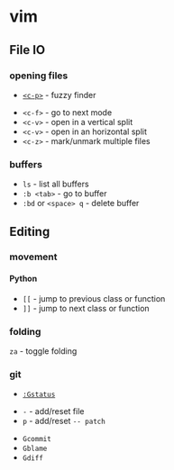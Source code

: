 # vim

## File IO

### opening files

* [`<c-p>`](https://github.com/kien/ctrlp.vim#basic-usage) - fuzzy finder
 - `<c-f>` - go to next mode
 - `<c-v>` - open in a vertical split
 - `<c-v>` - open in an horizontal split
 - `<c-z>` - mark/unmark multiple files
  
### buffers

* `ls` - list all buffers
* `:b <tab>` - go to buffer
* `:bd` or `<space> q` - delete buffer

## Editing

### movement

#### Python

* `[[` - jump to previous class or function
* `]]` - jump to next class or function

### folding

`za` - toggle folding

### git

* [`:Gstatus`](https://github.com/tpope/vim-fugitive)
 - `-` - add/reset file
 - `p` - add/reset `-- patch` 
* `Gcommit`
* `Gblame`
* `Gdiff`
